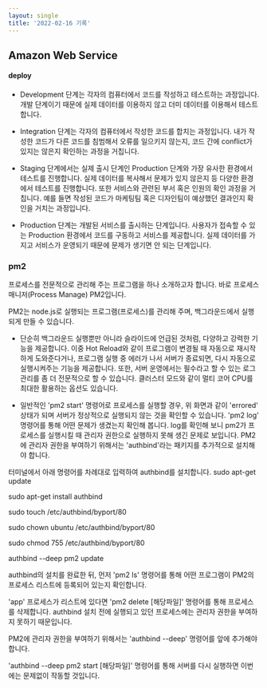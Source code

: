 ```yaml
---
layout: single
title: '2022-02-16 기록'
---
```



## Amazon Web Service

#### deploy

- Development 단계는 각자의 컴퓨터에서 코드를 작성하고 테스트하는 과정입니다.
개발 단계이기 때문에 실제 데이터를 이용하지 않고 더미 데이터를 이용해서 테스트합니다.

- Integration 단계는 각자의 컴퓨터에서 작성한 코드를 합치는 과정입니다.
내가 작성한 코드가 다른 코드를 침범해서 오류를 일으키지 않는지, 코드 간에 conflict가 있지는 않은지 확인하는 과정을 거칩니다.

- Staging 단계에서는 실제 출시 단계인 Production 단계와 가장 유사한 환경에서 테스트를 진행합니다.
실제 데이터를 복사해서 문제가 있지 않은지 등 다양한 환경에서 테스트를 진행합니다.
또한 서비스와 관련된 부서 혹은 인원의 확인 과정을 거칩니다. 예를 들면 작성된 코드가 마케팅팀 혹은 디자인팀이 예상했던 결과인지 확인을 거치는 과정입니다.

- Production 단계는 개발된 서비스를 출시하는 단계입니다.
사용자가 접속할 수 있는 Production 환경에서 코드를 구동하고 서비스를 제공합니다.
실제 데이터를 가지고 서비스가 운영되기 때문에 문제가 생기면 안 되는 단계입니다.


### pm2
프로세스를 전문적으로 관리해 주는 프로그램을 하나 소개하고자 합니다. 바로 프로세스 매니저(Process Manage) PM2입니다.

PM2는 node.js로 실행되는 프로그램(프로세스)를 관리해 주며, 백그라운드에서 실행되게 만들 수 있습니다.


- 단순히 백그라운드 실행뿐만 아니라 슬라이드에 언급된 것처럼, 다양하고 강력한 기능을 제공합니다.
이중 Hot Reload와 같이 프로그램이 변경될 때 자동으로 재시작하게 도와준다거나, 프로그램 실행 중 에러가 나서 서버가 종료되면, 다시 자동으로 실행시켜주는 기능을 제공합니다.
또한, 서버 운영에서는 필수라고 할 수 있는 로그 관리를 좀 더 전문적으로 할 수 있습니다.
클러스터 모드와 같이 멀티 코어 CPU를 최대한 활용하는 옵션도 있습니다.

- 일반적인 'pm2 start' 명령어로 프로세스를 실행할 경우, 위 화면과 같이 'errored' 상태가 되며 서버가 정상적으로 실행되지 않는 것을 확인할 수 있습니다. 
'pm2 log' 명령어를 통해 어떤 문제가 생겼는지 확인해 봅니다. log를 확인해 보니 pm2가 프로세스를 실행시킬 때 관리자 권한으로 실행하지 못해 생긴 문제로 보입니다. 
PM2에 관리자 권한을 부여하기 위해서는 'authbind'라는 패키지를 추가적으로 설치해야 합니다.


터미널에서 아래 명령어를 차례대로 입력하여 authbind를 설치합니다.
sudo apt-get update

sudo apt-get install authbind

sudo touch /etc/authbind/byport/80

sudo chown ubuntu /etc/authbind/byport/80

sudo chmod 755 /etc/authbind/byport/80

authbind --deep pm2 update

authbind의 설치를 완료한 뒤, 먼저 'pm2 ls' 명령어를 통해 어떤 프로그램이 PM2의 프로세스 리스트에 등록되어 있는지 확인합니다. 

'app' 프로세스가 리스트에 있다면 'pm2 delete [해당파일]' 명령어를 통해 프로세스를 삭제합니다. authbind 설치 전에 실행되고 있던 프로세스에는 관리자 권한을 부여하지 못하기 때문입니다.

PM2에 관리자 권한을 부여하기 위해서는 'authbind --deep' 명령어를 앞에 추가해야 합니다.

 'authbind --deep pm2 start [해당파일]' 명령어를 통해 서버를 다시 실행하면 이번에는 문제없이 작동할 것입니다.